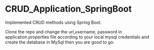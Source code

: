 # CRUD_Application_SpringBoot

Implemented CRUD methods using Spring Boot.

Clone the repo and change the url,username, password in application.properties file according to your local mysql credentials and create the database in MySql then you are good to go.
